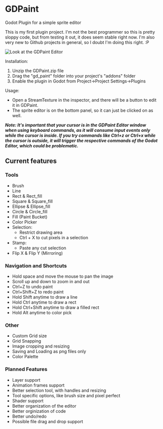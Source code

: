 # GDPaint
Godot Plugin for a simple sprite editor

This is my first plugin project. I'm not the best programmer so this is pretty sloppy code, but from testing it out, it does seem stable right now.
I'm also very new to Github projects in general, so I doubt I'm doing this right. :P

![Look at the GDPaint Editor](https://i.imgur.com/LPq3sPx.jpg)

Installation:

1. Unzip the GDPaint.zip file
1. Drag the "gd_paint" folder into your project's "addons" folder
1. Enable the plugin in Godot from Project->Project Settings->Plugins

Usage:
- Open a StreamTexture in the inspector, and there will be a button to edit it in GDPaint.
- The sprite editor is on the bottom panel, so it can just be clicked on as well.

***Note: It's important that your cursor is in the GDPaint Editor window when using keyboard commands, as it will consume input events only while the cursor is inside. 
      If you try commands like Ctrl+z or Ctrl+x while the cursor is outside, it will trigger the respective commands of the Godot Editor, which could be problematic.***

## Current features

### Tools
- Brush
- Line
- Rect & Rect_fill
- Square & Square_fill
- Ellipse & Ellipse_fill
- Circle & Circle_fill
- Fill (Paint Bucket)
- Color Picker
- Selection:
  - Restrict drawing area
  - Ctrl + X to cut pixels in a selection
- Stamp:
  - Paste any cut selection
- Flip X & Flip Y (Mirroring)

### Navigation and Shortcuts
- Hold space and move the mouse to pan the image
- Scroll up and down to zoom in and out
- Ctrl+Z to undo paint
- Ctrl+Shift+Z to redo paint
- Hold Shift anytime to draw a line
- Hold Ctrl anytime to draw a rect
- Hold Ctrl+Shift anytime to draw a filled rect
- Hold Alt anytime to color pick

### Other
- Custom Grid size
- Grid Snapping
- Image cropping and resizing
- Saving and Loading as png files only
- Color Palette

### Planned Features
- Layer support
- Animation frames support
- Better selection tool, with handles and resizing
- Tool specific options, like brush size and pixel perfect
- Shader support
- Better organization of the editor
- Better orginization of code
- Better undo/redo 
- Possible file drag and drop support 

